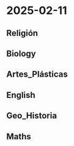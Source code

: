# 2025-02-11 <!-- markmap: foldAll -->

## Religión

## Biology

## Artes_Plásticas

## English

## Geo_Historia

## Maths

